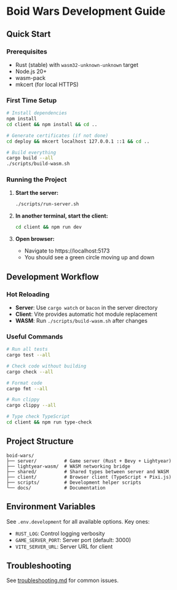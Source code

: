 # Boid Wars Development Guide

## Quick Start

### Prerequisites
- Rust (stable) with `wasm32-unknown-unknown` target
- Node.js 20+
- wasm-pack
- mkcert (for local HTTPS)

### First Time Setup
```bash
# Install dependencies
npm install
cd client && npm install && cd ..

# Generate certificates (if not done)
cd deploy && mkcert localhost 127.0.0.1 ::1 && cd ..

# Build everything
cargo build --all
./scripts/build-wasm.sh
```

### Running the Project

1. **Start the server:**
   ```bash
   ./scripts/run-server.sh
   ```

2. **In another terminal, start the client:**
   ```bash
   cd client && npm run dev
   ```

3. **Open browser:**
   - Navigate to https://localhost:5173
   - You should see a green circle moving up and down

## Development Workflow

### Hot Reloading
- **Server**: Use `cargo watch` or `bacon` in the server directory
- **Client**: Vite provides automatic hot module replacement
- **WASM**: Run `./scripts/build-wasm.sh` after changes

### Useful Commands
```bash
# Run all tests
cargo test --all

# Check code without building
cargo check --all

# Format code
cargo fmt --all

# Run clippy
cargo clippy --all

# Type check TypeScript
cd client && npm run type-check
```

## Project Structure
```
boid-wars/
├── server/          # Game server (Rust + Bevy + Lightyear)
├── lightyear-wasm/  # WASM networking bridge
├── shared/          # Shared types between server and WASM
├── client/          # Browser client (TypeScript + Pixi.js)
├── scripts/         # Development helper scripts
└── docs/            # Documentation
```

## Environment Variables
See `.env.development` for all available options. Key ones:
- `RUST_LOG`: Control logging verbosity
- `GAME_SERVER_PORT`: Server port (default: 3000)
- `VITE_SERVER_URL`: Server URL for client

## Troubleshooting
See [troubleshooting.md](troubleshooting.md) for common issues.